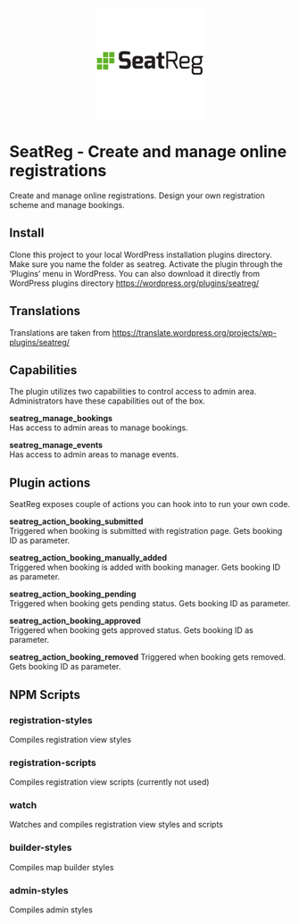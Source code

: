 <p align="center">
    <img src="img/seatreg.png" alt="SeatReg">
</p>


# SeatReg - Create and manage online registrations
Create and manage online registrations. Design your own registration scheme and manage bookings.

## Install
Clone this project to your local WordPress installation plugins directory. Make sure you name the folder as seatreg.
Activate the plugin through the ‘Plugins’ menu in WordPress. You can also download it directly from WordPress plugins directory https://wordpress.org/plugins/seatreg/

## Translations
Translations are taken from https://translate.wordpress.org/projects/wp-plugins/seatreg/

## Capabilities
The plugin utilizes two capabilities to control access to admin area. Administrators have these capabilities out of the box. 

**seatreg_manage_bookings**\
Has access to admin areas to manage bookings.

**seatreg_manage_events**\
Has access to admin areas to manage events.

## Plugin actions
SeatReg exposes couple of actions you can hook into to run your own code.

**seatreg_action_booking_submitted**\
Triggered when booking is submitted with registration page. Gets booking ID as parameter.

**seatreg_action_booking_manually_added**\
Triggered when booking is added with booking manager. Gets booking ID as parameter.

**seatreg_action_booking_pending**\
Triggered when booking gets pending status. Gets booking ID as parameter.

**seatreg_action_booking_approved**\
Triggered when booking gets approved status. Gets booking ID as parameter.

**seatreg_action_booking_removed**
Triggered when booking gets removed. Gets booking ID as parameter.

## NPM Scripts

### registration-styles
Compiles registration view styles

### registration-scripts
Compiles registration view scripts (currently not used)

### watch
Watches and compiles registration view styles and scripts

### builder-styles
Compiles map builder styles

### admin-styles
Compiles admin styles
